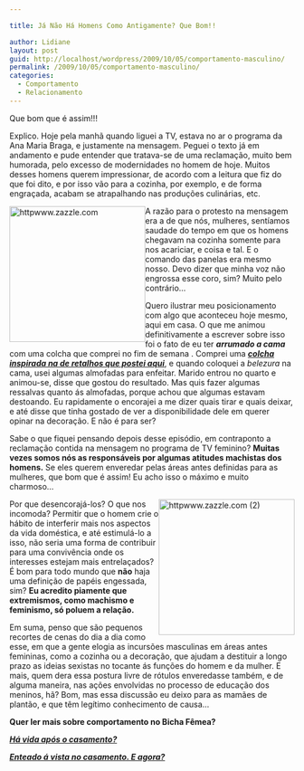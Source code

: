 ```yaml
---

title: Já Não Há Homens Como Antigamente? Que Bom!!

author: Lidiane
layout: post
guid: http://localhost/wordpress/2009/10/05/comportamento-masculino/
permalink: /2009/10/05/comportamento-masculino/
categories:
  - Comportamento
  - Relacionamento
---
```

Que bom que é assim!!!

Explico. Hoje pela manhã quando liguei a TV, estava no ar o programa da Ana Maria Braga, e justamente na mensagem. Peguei o texto já em andamento e pude entender que tratava-se de uma reclamação, muito bem humorada, pelo excesso de modernidades no homem de hoje. Muitos desses homens querem impressionar, de acordo com a leitura que fiz do que foi dito, e por isso vão para a cozinha, por exemplo, e de forma engraçada, acabam se atrapalhando nas produções culinárias, etc.

[<img style="display: inline; margin-left: 0; margin-right: 0; border-width: 0;" title="httpwww.zazzle.com" src="http://www.trololodemulher.com.br/blog/wp-content/uploads/2009/10/httpwww-zazzle-com_thumb.jpg" border="0" alt="httpwww.zazzle.com" width="240" height="240" align="left" />](http://www.trololodemulher.com.br/blog/wp-content/uploads/2009/10/httpwww-zazzle-com.jpg) A razão para o protesto na mensagem era a de que nós, mulheres, sentíamos saudade do tempo em que os homens chegavam na cozinha somente para nos acariciar, e coisa e tal. E o comando das panelas era mesmo nosso. Devo dizer que minha voz não engrossa esse coro, sim? Muito pelo contrário…

Quero ilustrar meu posicionamento com algo que aconteceu hoje mesmo, aqui em casa. O que me animou definitivamente a escrever sobre isso foi o fato de eu ter **_arrumado a cama_** com uma colcha que comprei no fim de semana . Comprei uma [**_colcha inspirada na de retalhos que postei aqui_**](http://www.trololodemulher.com.br/2009/10/01/dicas-e-detalhes-na-decoracao-do-quarto/), e quando coloquei a _belezura_ na cama, usei algumas almofadas para enfeitar. Marido entrou no quarto e animou-se, disse que gostou do resultado. Mas quis fazer algumas ressalvas quanto ás almofadas, porque achou que algumas estavam destoando. Eu rapidamente o encorajei a me dizer quais tirar e quais deixar, e até disse que tinha gostado de ver a disponibilidade dele em querer opinar na decoração. E não é para ser?

Sabe o que fiquei pensando depois desse episódio, em contraponto a reclamação contida na mensagem no programa de TV feminino? **Muitas vezes somos nós as responsáveis por algumas atitudes machistas dos homens.** Se eles querem enveredar pelas áreas antes definidas para as mulheres, que bom que é assim! Eu acho isso o máximo e muito charmoso…

[<img style="display: inline; margin-left: 0; margin-right: 0; border-width: 0;" title="httpwww.zazzle.com (2)" src="http://www.trololodemulher.com.br/blog/wp-content/uploads/2009/10/httpwww-zazzle-com2_thumb.jpg" border="0" alt="httpwww.zazzle.com (2)" width="240" height="240" align="right" />](http://www.trololodemulher.com.br/blog/wp-content/uploads/2009/10/httpwww-zazzle-com2.jpg) Por que desencorajá-los? O que nos incomoda? Permitir que o homem crie o hábito de interferir mais nos aspectos da vida doméstica, e até estimulá-lo a isso, não seria uma forma de contribuir para uma convivência onde os interesses estejam mais entrelaçados? É bom para todo mundo que **não** haja uma definição de papéis engessada, sim? **Eu acredito piamente que extremismos, como machismo e feminismo, só poluem a relação.**

Em suma, penso que são pequenos recortes de cenas do dia a dia como esse, em que a gente elogia as incursões masculinas em áreas antes femininas, como a cozinha ou a decoração, que ajudam a destituir a longo prazo as ideias sexistas no tocante ás funções do homem e da mulher. E mais, quem dera essa postura livre de rótulos enveredasse também, e de alguma maneira, nas ações envolvidas no processo de educação dos meninos, hã? Bom, mas essa discussão eu deixo para as mamães de plantão, e que têm legítimo conhecimento de causa&#8230;

**Quer ler mais sobre comportamento no Bicha Fêmea?**

**_<a href="http://www.trololodemulher.com.br/2010/06/30/casamento-2/" target="_self">Há vida após o casamento?</a>_**

**_<a href="http://www.trololodemulher.com.br/2010/05/12/enteado-casamento/" target="_self">Enteado á vista no casamento. E agora?</a>_**